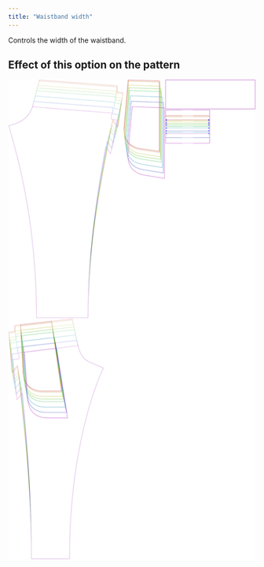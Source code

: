 ```yaml
---
title: "Waistband width"
---
```



Controls the width of the waistband.

## Effect of this option on the pattern

![This image shows the effect of this option by superimposing several variants that have a different value for this option](paco_waistbandwidth_sample.svg "Effect of this option on the pattern")
